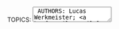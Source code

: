 TOPICS: <textarea>
AUTHORS: Lucas Werkmeister; mail@lucaswerkmeister.de; github:lucaswerkmeister
         Masahiro Fujimoto; mfujimot@gmail.com; github:mfuji09
         Chris Mills; chrisdavidmills@mozilla.net; mdn:chrisdavidmills
         Arthur Ogawa; ArthurOgawa@github.com; github:ArthurOgawa
         Michael[tm] Smith; mike@w3.org; github:sideshowbarker
         Marco van den Hout; mvdhout@mozilla.net; mdn:mvdhout
         Tang Yun; ntutangyun@gmail.com; github:ntutangyun
         Eric Shepherd; eshepherd@mozilla.com; github:a2sheppy
         Sphinx; SphinxKnight@github.com; github:SphinxKnight
         Yuhei Yasuda; yuhei.yasuda1003@gmail.com; github:yuheiy
         Teoli; teoli@mozilla.net; mdn:teoli
         Stephanie Hobson; stephaniehobson@mozilla.net; mdn:stephaniehobson
         Claude Pache; claudepache@mozilla.net; mdn:claudepache
         Chris Rebert; cvrebert@mozilla.net; mdn:cvrebert
         John Whitlock; John-Whitlock@ieee.org; github:jwhitlock
         Sebastian Zartner; SebastianZ@github.com; github:SebastianZ
         Karen Scarfone; kscarfone@mozilla.net; mdn:kscarfone
         Ali; alispivak@mozilla.net; mdn:alispivak
         Theodore Brown; theodorejb@github.com; github:theodorejb
         Trevor Hobson; trevorhobson@github.com; github:trevorhobson
         Jérémie Patonnier; Jeremie@mozilla.net; mdn:Jeremie
         Anders G. Jørgensen; Spirit55555@mozilla.net; mdn:Spirit55555
         Ward Muylaert; ward@mozilla.net; mdn:ward
         Florian Scholz; fscholz@mozilla.net; mdn:fscholz
         Jonathan Wilsson; jwilsson@github.com; github:jwilsson
         Janet Swisher; jmswisher@github.com; github:jmswisher

# `<textarea>`

The HTML `<textarea>` element represents a multi-line plain-text editing control, useful when you
want to allow users to enter a sizeable amount of free-form text, for example a comment on a
review or feedback form.

The above examples demonstrate a number of features of `<textarea>`. The first example shows the
most simple usage, with only an id attribute to allow the `<textarea>` to be associated with a [`<label>`](/en/webfrontend/<label>)
element for accessibility purposes, and a name attribute to set the name of the associated data point
submitted to the server when the form is submitted.

The second example show some more complex features:

- The `rows` and cols attributes allow you to specify an exact size for the `<textarea>` to take.
Setting these is a good idea for consistency, as browser defaults can differ.
- `maxlength` specifies a maximum number of characters that the `<textarea>` is allowed to contain.
You can also set a minimum length that is considered valid using the `minlength` attribute,
and specify that the `<textarea>` will not submit (and is invalid) if it is empty, using the
`required` attribute. This provides the `<textarea>` with simple validation, which is more basic than
the other form elements (for example, you can't provide specific regexs to validate the value against
using the `pattern` attribute, like you can with the [`<input>`](/en/webfrontend/<input>) element).
- `wrap` specifies the wrapping behavior of the text when it reaches the edge of the `<textarea>`.
- If you want default content for your `<textarea>`, you enter it between the opening and closing
tags. `<textarea>` does not support the `value` attribute.

The `<textarea>` element also accepts several attributes common to form [`<input>`](/en/webfrontend/<input>)s,
such as `autocomplete`, `autofocus`, `disabled`, `placeholder`, `readonly`, and `required`.

## Attributes

This element includes the [global attributes](/en/webfrontend/HTML_Global_Attributes).

| Attribute | Description |
| :-- | :-- |
| `autocapitalize` | This is a non-standard attribute supported by WebKit on iOS (therefore nearly all browsers running on iOS, including Safari, Firefox, and Chrome), which controls whether and how the text value should be automatically capitalized as it is entered/edited by the user. The non-deprecated values are available in iOS 5 and later. Possible values are:<br>`none`: Completely disables automatic capitalization.<br>`sentences`: Automatically capitalize the first letter of sentences.<br>`words`: Automatically capitalize the first letter of words.<br>`characters`: Automatically capitalize all characters.<br>`on`:  Deprecated since iOS 5.<br>`off`:  Deprecated since iOS 5.
| `autocomplete` | This attribute indicates whether the value of the control can be automatically completed by the browser. Possible values are:<br>`off`: The user must explicitly enter a value into this field for every use, or the document provides its own auto-completion method; the browser does not automatically complete the entry.<br>`on`: The browser can automatically complete the value based on values that the user has entered during previous uses.<br><br>If the autocomplete attribute is not specified on a `<textarea>` element, then the browser uses the autocomplete attribute value of the `<textarea>` element's form owner. The form owner is either the [`<form>`](/en/webfrontend/<form>) element that this `<textarea>` element is a descendant of or the form element whose id is specified by the form attribute of the input element. For more information, see the autocomplete attribute in [`<form>`](/en/webfrontend/<form>).
| `autofocus` | This Boolean attribute lets you specify that a form control should have input focus when the page loads. Only one form-associated element in a document can have this attribute specified.
| `cols` | The visible width of the text control, in average character widths. If it is specified, it must be a positive integer. If it is not specified, the default value is `20`.
| `disabled` | This Boolean attribute indicates that the user cannot interact with the control. If this attribute is not specified, the control inherits its setting from the containing element, for example [`<fieldset>`](/en/webfrontend/<fieldset>); if there is no containing element when the `disabled` attribute is set, the control is enabled.
| `form` | The form element that the `<textarea>` element is associated with (its "form owner"). The value of the attribute must be the id of a form element in the same document. If this attribute is not specified, the `<textarea>` element must be a descendant of a form element. This attribute enables you to place `<textarea>` elements anywhere within a document, not just as descendants of form elements.
| `maxlength` | The maximum number of characters (UTF-16 code units) that the user can enter. If this value isn't specified, the user can enter an unlimited number of characters.
| `minlength` | The minimum number of characters (UTF-16 code units) required that the user should enter.
| `name` | The name of the control.
| `placeholder` | A hint to the user of what can be entered in the control. Carriage returns or line-feeds within the placeholder text must be treated as line breaks when rendering the hint.<br>**Note:** Placeholders should only be used to show an example of the type of data that should be entered into a form; they are not a substitute for a proper [`<label>`](/en/webfrontend/<label>) element tied to the input. See Labels and placeholders in [`<input>`](/en/webfrontend/<input>): The Input (Form Input) element for a full explanation.
| `readonly` | This Boolean attribute indicates that the user cannot modify the value of the control. Unlike the `disabled` attribute, the `readonly` attribute does not prevent the user from clicking or selecting in the control. The value of a read-only control is still submitted with the form.
| `required` | This attribute specifies that the user must fill in a value before submitting a form.
| `rows` | The number of visible text lines for the control.
| `spellcheck` | Specifies whether the `<textarea>` is subject to spell checking by the underlying browser/OS. the value can be:<br>**`true`:** Indicates that the element needs to have its spelling and grammar checked.<br>**`default`:** Indicates that the element is to act according to a default behavior, possibly based on the parent element's own `spellcheck` value.<br>**`false`:** Indicates that the element should not be spell checked.
| `wrap` | Indicates how the control wraps text. Possible values are:<br>**`hard`:** The browser automatically inserts line breaks (CR+LF) so that each line has no more than the width of the control; the `cols` attribute must also be specified for this to take effect.<br>**`soft`:** The browser ensures that all line breaks in the value consist of a CR+LF pair, but does not insert any additional line breaks.<br>**`off`:** Like `soft` but changes appearance to white-space: pre so line segments exceeding `cols` are not wrapped and the `<textarea>` becomes horizontally scrollable.<br>If this attribute is not specified, `soft` is its default value.

## Styling With CSS

`<textarea>` is a replaced element — it has intrinsic dimensions, like a raster image.
By default, its `display` value is block. Compared to other form elements it is relatively
easy to style, with its box model, fonts, color scheme, etc. being easily manipulable using regular CSS.

Styling HTML forms provides some useful tips on styling `<textarea>`s.

### Baseline Inconsistency

The HTML specification doesn't define where the baseline of a `<textarea>` is, so different browsers
set it to different positions. For Gecko, the `<textarea>` baseline is set on the baseline of the
first line of the textarea's first line, on another browser it may be set on the bottom of the
`<textarea>` box. Don't use `vertical-align: baseline` on it; the behavior is unpredictable.

### Controlling Whether a Textarea is Resizable

In most browsers, `<textarea>`s are resizable — you'll notice the drag handle in the right hand
corner, which can be used to alter the size of the element on the page. This is controlled by the
`resize` CSS property — resizing is enabled by default, but you can explicitly disable it using a
`resize` value of `none`:

```css
textarea {
  resize: none;
}
```

### Styling Valid and Invalid Values

Valid and invalid values of a `<textarea>` element (e.g. those within, and outside the bounds
set by `minlength`, `maxlength`, or `required`) can be highlighted using the `:valid` and `:invalid`
pseudo-classes. For example, to give your textarea a different border depending on whether
it is valid or invalid:

```css
textarea:invalid {
  border: 2px dashed red;
}

textarea:valid {
   border: 2px solid lime;
}
```

## Example

### Basic example

The following example show a very simple textarea, with a set numbers of rows and columns and
some default content.

```html
<textarea name="textarea"
   rows="10" cols="50">Write something here</textarea>
```

### Min and Max Length

This example has a minimum and maximum number of characters — of 10 and 20 respectively. Try it and see.

```html
<textarea name="textarea"
   rows="5" cols="30"
   minlength="10" maxlength="20">Write something here</textarea>
```

Note that `minlength` doesn't stop the user from removing characters so that the number entered goes
past the minimum, but it does make the value entered into the `<textarea>` invalid. Also note
that even if you have a `minlength` value set (3, for example), an empty `<textarea>` is still
considered valid unless you also have the `required` attribute set.

### Placeholder

This example has a placeholder set. Notice how it disappears when you start typing into the box.

```html
<textarea name="textarea"
   rows="5" cols="30"
   placeholder="Comment text."></textarea>
```

!!! warn "Don't try this at home"
    Note: Placeholders should only be used to show an example of the type of data that should be
    entered into a form; they are not a substitute for a proper [`<label>`](/en/webfrontend/<label>)
    element tied to the input. See Labels and placeholders in [`<input>`](/en/webfrontend/<input>):
    The Input (Form Input) element for a full explanation.

### Disabled and Readonly

This example shows two `<textarea>`s — one of which is `disabled`, and one of which is `readonly`.
Have a play with both and you'll see the difference in behavior — the `disabled` element is not
selectable in any way (and its value is not submitted), whereas the `readonly` element is selectable
and its contents copyable (and its value is submitted); you just can't edit the contents.

!!! warn "Don't try this at home"
    Note: In browsers other than firefox, such as chrome, the disabled textarea content may be
    selectable and copyable.

```html
<textarea name="textarea"
   rows="5" cols="30"
   disabled>I am a disabled textarea</textarea>
<textarea name="textarea"
   rows="5" cols="30"
   readonly>I am a readonly textarea</textarea>
```

## Technical Summary

|  |  |
| :-- | :-- |
| **Content categories** | Flow content, phrasing content, Interactive content, listed, labelable, resettable, and submittable form-associated element. |
| **Permitted content** | Text |
| **Tag omission** | None, both the starting and ending tag are mandatory. |
| **Permitted parents** | Any element that accepts phrasing content. |
| **Permitted ARIA roles** | None |
| **DOM interface** | `HTMLTextAreaElement` |

## See Also

Other form-related elements:

- [`<form>`](/en/webfrontend/<form>)
- [`<button>`](/en/webfrontend/<button>)
- [`<datalist>`](/en/webfrontend/<datalist>)
- [`<legend>`](/en/webfrontend/<legend>)
- [`<label>`](/en/webfrontend/<label>)
- [`<select>`](/en/webfrontend/<select>)
- [`<optgroup>`](/en/webfrontend/<optgroup>)
- [`<option>`](/en/webfrontend/<option>)
- [`<input>`](/en/webfrontend/<input>)
- [`<keygen>`](/en/webfrontend/<keygen>)
- [`<fieldset>`](/en/webfrontend/<fieldset>)
- [`<output>`](/en/webfrontend/<output>)
- [`<progress>`](/en/webfrontend/<progress>)
- [`<meter>`](/en/webfrontend/<meter>)
